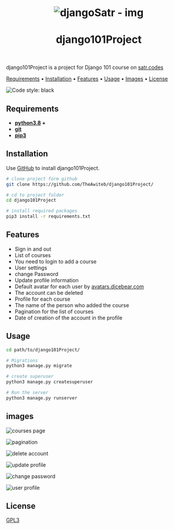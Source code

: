 <div align="center">
<h1 >
<br>
<a><img src="https://www.logosurfer.com/wp-content/uploads/2018/03/django-logo_0.png" alt="djangoSatr - img"></a>
<br>

# django101Project

<br>
</h1>
</div>

django101Project is a project for Django 101 course on [satr.codes](https://satr.codes)


[Requirements](#Requirements)
•
[Installation](#Installation)
•
[Features](#Features)
•
[Usage](#Usage)
•
[Images](#Images)
•
[License](#License)

![Code style: black](https://img.shields.io/badge/code%20style-black-000000.svg)


## Requirements

* **[python3.8](https://www.python.org/downloads/) +**
* **[git](https://git-scm.com/)**
* **[pip3](https://pip.pypa.io/en/stable/installation/)**

## Installation

Use [GitHub](https://github.com) to install django101Project.

```bash
# clone project form github
git clone https://github.com/TheAwiteb/django101Project/

# cd to project folder
cd django101Project

# install required packages
pip3 install -r requirements.txt
```

## Features
* Sign in and out
* List of courses
* You need to login to add a course
* User settings
* change Password
* Update profile information
* Default avatar for each user by [avatars.dicebear.com](https://avatars.dicebear.com/)
* The account can be deleted
* Profile for each course
* The name of the person who added the course
* Pagination for the list of courses
* Date of creation of the account in the profile


## Usage

```bash
cd path/to/django101Project/

# Migrations
python3 manage.py migrate

# create superuser 
python3 manage.py createsuperuser

# Run the server
python3 manage.py runserver 
```

## images

![courses page](https://i.suar.me/qKrJY/l)

![pagination]()

![delete account](https://i.suar.me/1Zyqy/l)

![update profile](https://i.suar.me/23yeW/l)

![change password](https://i.suar.me/lKOy0/l)

![user profile](https://i.suar.me/a2789/l)


## License

[GPL3](https://www.gnu.org/licenses/gpl-3.0.en.html)
